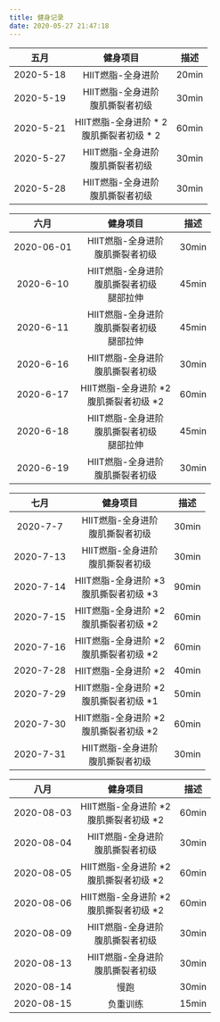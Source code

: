 ```yaml
---
title: 健身记录
date: 2020-05-27 21:47:18
---
```


五月 | 健身项目 | 描述 |
:---:|:---:|:---:|
2020-5-18 | HIIT燃脂-全身进阶 | 20min
2020-5-19 | HIIT燃脂-全身进阶 <br> 腹肌撕裂者初级 | 30min
2020-5-21 | HIIT燃脂-全身进阶 * 2 <br> 腹肌撕裂者初级 * 2 | 60min
2020-5-27 | HIIT燃脂-全身进阶 <br> 腹肌撕裂者初级 | 30min
2020-5-28 | HIIT燃脂-全身进阶 <br> 腹肌撕裂者初级 | 30min

六月 | 健身项目 | 描述 |
:---:|:---:|:---:|
2020-06-01 | HIIT燃脂-全身进阶 <br> 腹肌撕裂者初级 | 30min |
2020-6-10 | HIIT燃脂-全身进阶 <br> 腹肌撕裂者初级 <br> 腿部拉伸 | 45min |
2020-6-11 | HIIT燃脂-全身进阶 <br> 腹肌撕裂者初级 <br> 腿部拉伸 | 45min |
2020-6-16 | HIIT燃脂-全身进阶 <br> 腹肌撕裂者初级 | 30min |
2020-6-17 | HIIT燃脂-全身进阶 *2 <br> 腹肌撕裂者初级 *2 | 60min |
2020-6-18 | HIIT燃脂-全身进阶 <br> 腹肌撕裂者初级 <br> 腿部拉伸 | 45min |
2020-6-19 | HIIT燃脂-全身进阶 <br> 腹肌撕裂者初级 | 30min |

七月 | 健身项目 | 描述 |
:---:|:---:|:---:|
2020-7-7 | HIIT燃脂-全身进阶 <br> 腹肌撕裂者初级 | 30min |
2020-7-13 | HIIT燃脂-全身进阶 <br> 腹肌撕裂者初级 | 30min |
2020-7-14 | HIIT燃脂-全身进阶 *3 <br> 腹肌撕裂者初级 *3 | 90min |
2020-7-15 | HIIT燃脂-全身进阶 *2 <br> 腹肌撕裂者初级 *2 | 60min |
2020-7-16 | HIIT燃脂-全身进阶 *2 <br> 腹肌撕裂者初级 *2 | 60min |
2020-7-28 | HIIT燃脂-全身进阶 *2 | 40min |
2020-7-29 | HIIT燃脂-全身进阶 *2 <br> 腹肌撕裂者初级 *1 | 50min |
2020-7-30 | HIIT燃脂-全身进阶 *2 <br> 腹肌撕裂者初级 *2 | 60min |
2020-7-31 | HIIT燃脂-全身进阶 <br> 腹肌撕裂者初级 | 30min |

八月 | 健身项目 | 描述 |
:---:|:---:|:---:|
2020-08-03 | HIIT燃脂-全身进阶 *2 <br> 腹肌撕裂者初级 *2 | 60min |
2020-08-04 | HIIT燃脂-全身进阶 <br> 腹肌撕裂者初级 | 30min |
2020-08-05 | HIIT燃脂-全身进阶 *2 <br> 腹肌撕裂者初级 *2 | 60min |
2020-08-06 | HIIT燃脂-全身进阶 *2 <br> 腹肌撕裂者初级 *2 | 60min |
2020-08-09 | HIIT燃脂-全身进阶 <br> 腹肌撕裂者初级 | 30min |
2020-08-13 | HIIT燃脂-全身进阶 <br> 腹肌撕裂者初级 | 30min |
2020-08-14 | 慢跑 | 30min |
2020-08-15 | 负重训练 | 15min |
